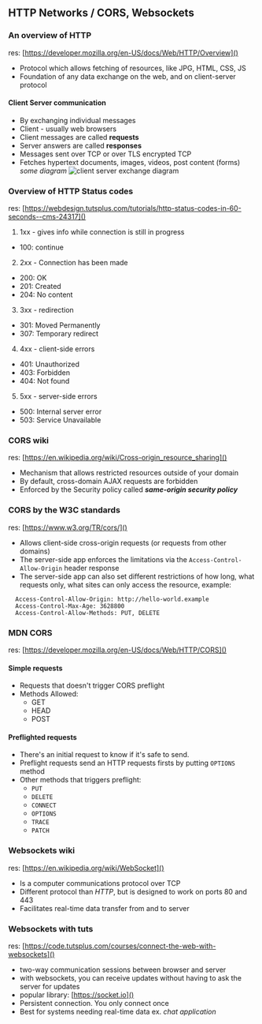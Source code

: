 ## HTTP Networks / CORS, Websockets

### An overview of HTTP

res: [https://developer.mozilla.org/en-US/docs/Web/HTTP/Overview]()

- Protocol which allows fetching of resources, like JPG, HTML, CSS, JS
- Foundation of any data exchange on the web, and on client-server protocol

#### Client Server communication

- By exchanging individual messages
- Client - usually web browsers
- Client messages are called **requests**
- Server answers are called **responses**
- Messages sent over TCP or over TLS encrypted TCP
- Fetches hypertext documents, images, videos, post content (forms)
  *some diagram*
  ![client server exchange diagram](https://mdn.mozillademos.org/files/13673/HTTP%20&%20layers.png)

### Overview of HTTP Status codes

res: [https://webdesign.tutsplus.com/tutorials/http-status-codes-in-60-seconds--cms-24317]()

1. 1xx - gives info while connection is still in progress

- 100: continue

2. 2xx - Connection has been made

- 200: OK
- 201: Created
- 204: No content

3. 3xx - redirection

- 301: Moved Permanently
- 307: Temporary redirect

4. 4xx - client-side errors

- 401: Unauthorized
- 403: Forbidden
- 404: Not found

5. 5xx - server-side errors

- 500: Internal server error
- 503: Service Unavailable

### CORS wiki

res: [https://en.wikipedia.org/wiki/Cross-origin_resource_sharing]()

- Mechanism that allows restricted resources outside of your domain
- By default, cross-domain AJAX requests are forbidden
- Enforced by the Security policy called _**same-origin security policy**_

### CORS by the W3C standards

res: [https://www.w3.org/TR/cors/]()

- Allows client-side cross-origin requests (or requests from other domains)
- The server-side app enforces the limitations via the `Access-Control-Allow-Origin` header response
- The server-side app can also set different restrictions of how long, what requests only, what sites can only access the resource, example:

```
  Access-Control-Allow-Origin: http://hello-world.example
  Access-Control-Max-Age: 3628800
  Access-Control-Allow-Methods: PUT, DELETE
```

### MDN CORS

res: [https://developer.mozilla.org/en-US/docs/Web/HTTP/CORS]()

#### Simple requests

- Requests that doesn't trigger CORS preflight
- Methods Allowed:
  - GET
  - HEAD
  - POST

#### Preflighted requests

- There's an initial request to know if it's safe to send.
- Preflight requests send an HTTP requests firsts by putting `OPTIONS` method
- Other methods that triggers preflight:
  - `PUT`
  - `DELETE`
  - `CONNECT`
  - `OPTIONS`
  - `TRACE`
  - `PATCH`

### Websockets wiki

res: [https://en.wikipedia.org/wiki/WebSocket]()

- Is a computer communications protocol over TCP
- Different protocol than _HTTP_, but is designed to work on ports 80 and 443
- Facilitates real-time data transfer from and to server

### Websockets with tuts

res: [https://code.tutsplus.com/courses/connect-the-web-with-websockets]()

- two-way communication sessions between browser and server
- with websockets, you can receive updates without having to ask the server for updates
- popular library: [https://socket.io]()
- Persistent connection. You only connect once
- Best for systems needing real-time data ex. _chat application_
